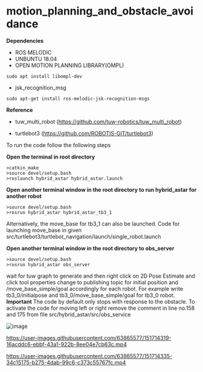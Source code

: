 # motion_planning_and_obstacle_avoidance
**Dependencies**
- ROS MELODIC
- UNBUNTU 18.04
- OPEN MOTION PLANNING LIBRARY(OMPL)
```
sudo apt install libompl-dev
```
- jsk_recognition_msg
```
sudo apt-get install ros-melodic-jsk-recognition-msgs
```
**Reference**
- tuw_multi_robot 
(https://github.com/tuw-robotics/tuw_multi_robot)

- turtlebot3
(https://github.com/ROBOTIS-GIT/turtlebot3)

To run the code follow the following steps

**Open the terminal in root directory**
```
>catkin_make
>source devel/setup.bash
>roslaunch hybrid_astar hybrid_astar.launch
```
**Open another terminal window in the root directory to run hybrid_astar for another robot**
```
>source devel/setup.bash
>rosrun hybrid_astar hybrid_astar_tb3_1
```
Alternatively, the move_base for tb3_1 can also be launched. Code for launching move_base in given src/turtlebot3/turtlebot_navigation/launch/single_robot.launch

**Open another terminal window in the root directory to obs_server**
```
>source devel/setup.bash
>rosrun hybrid_astar obs_server
```
wait for tuw graph to generate and then right click on 2D Pose Estimate and click tool properties
change to publishing topic for initial position and /move_base_simple/goal accordingly for each robot. For example write tb3_0/initialpose and tb3_0/move_base_simple/goal for tb3_0 robot.
**Important**
The code by default only stops with response to the obstacle. To activate the code for moving left or right remove the comment in line no.158 and 175 from file src/hybrid_astar/src/obs_service

![image](https://user-images.githubusercontent.com/63865577/151713842-21cf9263-746d-4e89-a06a-8c678661955f.png)


https://user-images.githubusercontent.com/63865577/151714319-16acddc6-ebbf-43a1-922b-8ee04e7cb63c.mp4


https://user-images.githubusercontent.com/63865577/151714335-34c15175-b275-4dab-99c6-c373c55767fc.mp4

